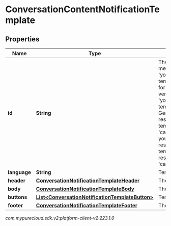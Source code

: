 # ConversationContentNotificationTemplate


## Properties

| Name | Type | Description | Notes |
| ------------ | ------------- | ------------- | ------------- |
| **id** | **String** | The identifier of the message template in 'your-namespace@your-template-id/name' format. For External vendor (e.g WhatsApp), 'your-namespace@your-template-name'. For GenesysCloud canned response message template use 'cannedresponse' as your-namespace and use response ID as your-template-id (e.g. response ID=1234 then 'cannedresponse@1234') |  [optional] |
| **language** | **String** | Template language. |  [optional] |
| **header** | [**ConversationNotificationTemplateHeader**](ConversationNotificationTemplateHeader) | The template header. |  [optional] |
| **body** | [**ConversationNotificationTemplateBody**](ConversationNotificationTemplateBody) | The template body. |  |
| **buttons** | [**List&lt;ConversationNotificationTemplateButton&gt;**](ConversationNotificationTemplateButton) | Template buttons |  [optional] |
| **footer** | [**ConversationNotificationTemplateFooter**](ConversationNotificationTemplateFooter) | The template footer. |  [optional] |




_com.mypurecloud.sdk.v2:platform-client-v2:223.1.0_
